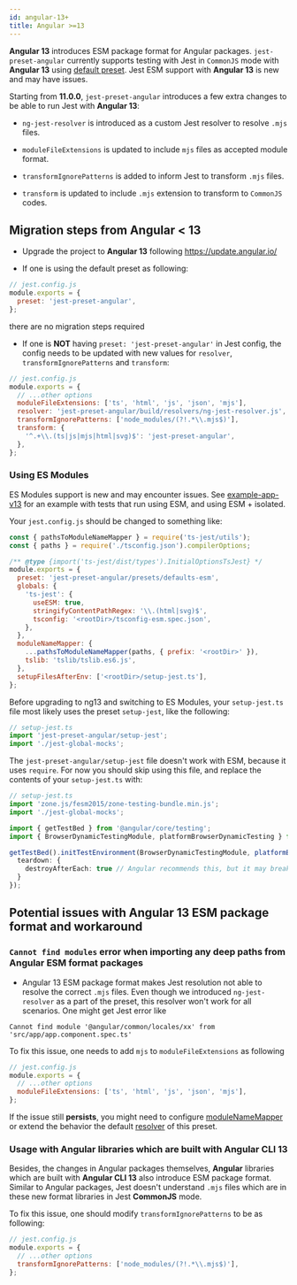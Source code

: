 ```yaml
---
id: angular-13+
title: Angular >=13
---
```


**Angular 13** introduces ESM package format for Angular packages. `jest-preset-angular`
currently supports testing with Jest in `CommonJS` mode with **Angular 13** using [default preset](../getting-started/presets.md).
Jest ESM support with **Angular 13** is new and may have issues.

Starting from **11.0.0**, `jest-preset-angular` introduces a few extra changes to be able to run Jest with **Angular 13**:

- `ng-jest-resolver` is introduced as a custom Jest resolver to resolve `.mjs` files.

- `moduleFileExtensions` is updated to include `mjs` files as accepted module format.

- `transformIgnorePatterns` is added to inform Jest to transform `.mjs` files.

- `transform` is updated to include `.mjs` extension to transform to `CommonJS` codes.

## Migration steps from Angular < 13

- Upgrade the project to **Angular 13** following https://update.angular.io/

- If one is using the default preset as following:

```js
// jest.config.js
module.exports = {
  preset: 'jest-preset-angular',
};
```

there are no migration steps required

- If one is **NOT** having `preset: 'jest-preset-angular'` in Jest config, the config needs to be updated with new values for
  `resolver`, `transformIgnorePatterns` and `transform`:

```js
// jest.config.js
module.exports = {
  // ...other options
  moduleFileExtensions: ['ts', 'html', 'js', 'json', 'mjs'],
  resolver: 'jest-preset-angular/build/resolvers/ng-jest-resolver.js',
  transformIgnorePatterns: ['node_modules/(?!.*\\.mjs$)'],
  transform: {
    '^.+\\.(ts|js|mjs|html|svg)$': 'jest-preset-angular',
  },
};
```

### Using ES Modules

ES Modules support is new and may encounter issues. See [example-app-v13](https://github.com/thymikee/jest-preset-angular/tree/main/examples/example-app-v13) for an example with tests that run using ESM, and using ESM + isolated.

Your `jest.config.js` should be changed to something like:
```js
const { pathsToModuleNameMapper } = require('ts-jest/utils');
const { paths } = require('./tsconfig.json').compilerOptions;

/** @type {import('ts-jest/dist/types').InitialOptionsTsJest} */
module.exports = {
  preset: 'jest-preset-angular/presets/defaults-esm',
  globals: {
    'ts-jest': {
      useESM: true,
      stringifyContentPathRegex: '\\.(html|svg)$',
      tsconfig: '<rootDir>/tsconfig-esm.spec.json',
    },
  },
  moduleNameMapper: {
    ...pathsToModuleNameMapper(paths, { prefix: '<rootDir>' }),
    tslib: 'tslib/tslib.es6.js',
  },
  setupFilesAfterEnv: ['<rootDir>/setup-jest.ts'],
};
```

Before upgrading to ng13 and switching to ES Modules, your `setup-jest.ts` file most likely uses the preset `setup-jest`, like the following:

```ts
// setup-jest.ts
import 'jest-preset-angular/setup-jest';
import './jest-global-mocks';
```

The `jest-preset-angular/setup-jest` file doesn't work with ESM, because it uses `require`. For now you should skip using this file, and replace the contents of your `setup-jest.ts` with:

```ts
// setup-jest.ts
import 'zone.js/fesm2015/zone-testing-bundle.min.js';
import './jest-global-mocks';

import { getTestBed } from '@angular/core/testing';
import { BrowserDynamicTestingModule, platformBrowserDynamicTesting } from '@angular/platform-browser-dynamic/testing';

getTestBed().initTestEnvironment(BrowserDynamicTestingModule, platformBrowserDynamicTesting(), {
  teardown: {
    destroyAfterEach: true // Angular recommends this, but it may break existing tests
  }
});
```

## Potential issues with Angular 13 ESM package format and workaround

### `Cannot find modules` error when importing any deep paths from Angular ESM format packages

- Angular 13 ESM package format makes Jest resolution not able to resolve the correct `.mjs` files. Even though we introduced
  `ng-jest-resolver` as a part of the preset, this resolver won't work for all scenarios. One might get Jest error like

```
Cannot find module '@angular/common/locales/xx' from 'src/app/app.component.spec.ts'
```

To fix this issue, one needs to add `mjs` to `moduleFileExtensions` as following

```js
// jest.config.js
module.exports = {
  // ...other options
  moduleFileExtensions: ['ts', 'html', 'js', 'json', 'mjs'],
};
```

If the issue still **persists**, you might need to configure [moduleNameMapper](https://jestjs.io/docs/configuration#modulenamemapper-objectstring-string--arraystring)
or extend the behavior the default [resolver](https://github.com/thymikee/jest-preset-angular/blob/main/src/resolvers/ng-jest-resolver.ts) of this preset.

### Usage with Angular libraries which are built with Angular CLI 13

Besides, the changes in Angular packages themselves, **Angular** libraries which are built with **Angular CLI 13** also introduce
ESM package format. Similar to Angular packages, Jest doesn't understand `.mjs` files which are in these new format
libraries in Jest **CommonJS** mode.

To fix this issue, one should modify `transformIgnorePatterns` to be as following:

```js
// jest.config.js
module.exports = {
  // ...other options
  transformIgnorePatterns: ['node_modules/(?!.*\\.mjs$)'],
};
```
